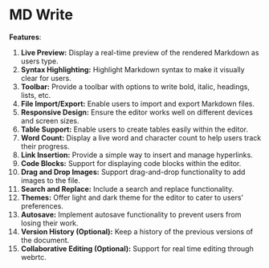 # MD Write

__Features__:

1.  **Live Preview:** Display a real-time preview of the rendered Markdown as users type.
2.  **Syntax Highlighting:** Highlight Markdown syntax to make it visually clear for users.
3.  **Toolbar:** Provide a toolbar with options to write bold, italic, headings, lists, etc.
4.  **File Import/Export:** Enable users to import and export Markdown files.
5.  **Responsive Design:** Ensure the editor works well on different devices and screen sizes.
6.  **Table Support:** Enable users to create tables easily within the editor.
7.  **Word Count:** Display a live word and character count to help users track their progress.
8.  **Link Insertion:** Provide a simple way to insert and manage hyperlinks.
9.  **Code Blocks:** Support for displaying code blocks within the editor.
10. **Drag and Drop Images:** Support drag-and-drop functionality to add images to the file.
11. **Search and Replace:** Include a search and replace functionality.
12. **Themes:** Offer light and dark theme for the editor to cater to users' preferences.
13. **Autosave:** Implement autosave functionality to prevent users from losing their work.
14. **Version History (Optional):** Keep a history of the previous versions of the document.
15. **Collaborative Editing (Optional):** Support for real time editing through webrtc.
